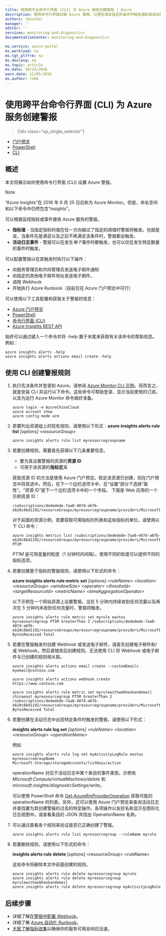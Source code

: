 ```yaml
---
title: 使用跨平台命令行界面 (CLI) 为 Azure 服务创建警报 | Azure
description: 使用命令行界面创建 Azure 警报，以便在满足指定的条件时触发通知或自动化操作。
authors: rboucher
manager: ''
editor: ''
services: monitoring-and-diagnostics
documentationCenter: monitoring-and-diagnostics

ms.service: azure-portal
ms.workload: na
ms.tgt_pltfrm: na
ms.devlang: na
ms.topic: article
ms.date: 10/24/2016
wacn.date: 12/05/2016
ms.author: robb
---
```


# 使用跨平台命令行界面 (CLI) 为 Azure 服务创建警报 

> [!div class="op_single_selector"]
- [门户预览](./insights-alerts-portal.md)
- [PowerShell](./insights-alerts-powershell.md)
- [CLI](./insights-alerts-command-line-interface.md)

## 概述

本文将展示如何使用命令行界面 (CLI) 设置 Azure 警报。

> [!NOTE]
> “Azure Insights”在 2016 年 9 月 25 日后称为 Azure Monitor。但是，命名空间和以下命令中仍然包含“insights”。

可以根据监视指标或事件接收 Azure 服务的警报。

- **指标值** - 当指定指标的值在任一方向越过了指定的阈值时警报将触发。也就是说，当条件先是满足以及之后不再满足该条件时，警报都会触发。
- **活动日志事件** - 警报可以在发生*每个*事件时都触发，也可以仅在发生特定数量的事件时触发。

可以配置警报以在其触发时执行以下操作：

- 向服务管理员和共同管理员发送电子邮件通知
- 向指定的其他电子邮件地址发送电子邮件。
- 调用 Webhook
- 开始执行 Azure Runbook（目前仅在 Azure 门户预览中可行）

可以使用以下工具配置和获取关于警报的信息：

- [Azure 门户预览](./insights-alerts-portal.md)
- [PowerShell](./insights-alerts-powershell.md)
- [命令行界面 (CLI)](./insights-alerts-command-line-interface.md)
- [Azure Insights REST API](https://msdn.microsoft.com/zh-cn/library/azure/dn931945.aspx)

始终可以通过键入一个命令并将 -help 置于末尾来获取有关该命令的帮助信息。例如：

```
azure insights alerts -help
azure insights alerts actions email create -help
```

## 使用 CLI 创建警报规则
1. 执行先决条件并登录到 Azure。请参阅 [Azure Monitor CLI 示例](./insights-cli-samples.md)。简而言之，就是安装 CLI 并运行以下命令。这些命令可帮助登录、显示当前使用的订阅，以及为运行 Azure Monitor 命令做好准备。

    ```
    azure login -e AzureChinaCloud
    azure account show
    azure config mode arm 
    ```

2.  若要列出资源组上的现有规则，请使用以下形式：**azure insights alerts rule list** *[options] &lt;resourceGroup&gt;*

    ```
    azure insights alerts rule list myresourcegroupname
    ```

3. 若要创建规则，需要首先获得以下几条重要信息。
    - 要为其设置警报的资源的**资源 ID**
    - 可用于该资源的**指标定义**

    获取资源 ID 的方法是使用 Azure 门户预览。假定该资源已创建，则在门户预览中将其选中。然后，在下一个边栏选项卡中，在“设置”部分下选择“属性”。“资源 ID”是下一个边栏选项卡中的一个字段。
    下面是 Web 应用的一个示例资源 ID：

    ```
    /subscriptions/dededede-7aa0-407d-a6fb-eb20c8bd1192/resourceGroups/myresourcegroupname/providers/Microsoft.Web/sites/mywebsitename
    ```

    对于前面的资源示例，若要获取可用指标的列表和这些指标的单位，请使用以下 CLI 命令：

    ```
    azure insights metrics list /subscriptions/dededede-7aa0-407d-a6fb-eb20c8bd1192/resourceGroups/myresourcegroupname/providers/Microsoft.Web/sites/mywebsitename PT1M 
    ```

    _PT1M_ 是可用度量的粒度（1 分钟时间间隔）。使用不同的粒度可以提供不同的指标选项。

4. 若要创建基于指标的警报规则，请使用以下形式的命令：

    **azure insights alerts rule metric set** *[options] &lt;ruleName&gt; &lt;location&gt; &lt;resourceGroup&gt; &lt;windowSize&gt; &lt;operator&gt; &lt;threshold&gt; &lt;targetResourceId&gt; &lt;metricName&gt; &lt;timeAggregationOperator&gt;*

    以下示例在一个网站资源上设置警报。当在 5 分钟内持续收到任何流量以及再次在 5 分钟内未收到任何流量时，警报将触发。

    ```
    azure insights alerts rule metric set myrule eastus myreasourcegroup PT5M GreaterThan 2 /subscriptions/dededede-7aa0-407d-a6fb-eb20c8bd1192/resourceGroups/myresourcegroupname/providers/Microsoft.Web/sites/mywebsitename BytesReceived Total
    ```

5. 若要在警报触发时创建 Webhook 或发送电子邮件，请首先创建电子邮件和/或 Webhook。然后紧随其后创建规则。无法使用 CLI 将 Webhook 或电子邮件与已创建的规则相关联。

    ```
    azure insights alerts actions email create --customEmails myemail@contoso.com

    azure insights alerts actions webhook create https://www.contoso.com

    azure insights alerts rule metric set myrulewithwebhookandemail chinaeast myreasourcegroup PT5M GreaterThan 2 /subscriptions/dededede-7aa0-407d-a6fb-eb20c8bd1192/resourceGroups/myresourcegroupname/providers/Microsoft.Web/sites/mywebsitename BytesReceived Total
    ```

6. 若要创建在活动日志中出现特定条件时触发的警报，请使用以下形式：

    **insights alerts rule log set** *[options] &lt;ruleName&gt; &lt;location&gt; &lt;resourceGroup&gt; &lt;operationName&gt;*

    例如

    ```
    azure insights alerts rule log set myActivityLogRule eastus myresourceGroupName Microsoft.Storage/storageAccounts/listKeys/action
    ```

    operationName 对应于活动日志中某个条目的事件类型。示例有 *Microsoft.Compute/virtualMachines/delete* 和 *microsoft.insights/diagnosticSettings/write*。

    可以使用 PowerShell 命令 [Get-AzureRmProviderOperation](https://msdn.microsoft.com/zh-cn/library/mt603720.aspx) 获取可能的 operationName 的列表。另外，还可以使用 Azure 门户预览来查询活动日志并查找要为其创建警报的过去的特定操作。各项操作以友好名称显示在图形化日志视图中。请查看条目的 JSON 并找出 OperationName 名称。

7. 可以通过查看各个规则来验证是否已正确创建了警报。

    ```
    azure insights alerts rule list myresourcegroup --ruleName myrule
    ```

8. 若要删除规则，请使用以下形式的命令：

    **insights alerts rule delete** [options] &lt;resourceGroup&gt; &lt;ruleName&gt;

    这些命令将删除本文中前面创建的规则。

    ```
    azure insights alerts rule delete myresourcegroup myrule
    azure insights alerts rule delete myresourcegroup myrulewithwebhookandemail
    azure insights alerts rule delete myresourcegroup myActivityLogRule
    ```

## 后续步骤

* 详细了解[在警报中配置 Webhook](./insights-webhooks-alerts.md)。
* 详细了解 [Azure 自动化 Runbook](../automation/automation-starting-a-runbook.md)。
* [大致了解指标收集](./insights-how-to-customize-monitoring.md)以确保你的服务可用且响应迅速。

<!---HONumber=Mooncake_1107_2016-->